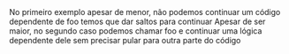 <div>
   <img data-src="../images/generator_1.png">
</div>
<aside class="notes">
    No primeiro exemplo apesar de menor, não podemos continuar um código dependente de foo
    temos que dar saltos para continuar
    Apesar de ser maior, no segundo caso podemos chamar foo e continuar uma lógica dependente dele
    sem precisar pular para outra parte do código
</aside>
